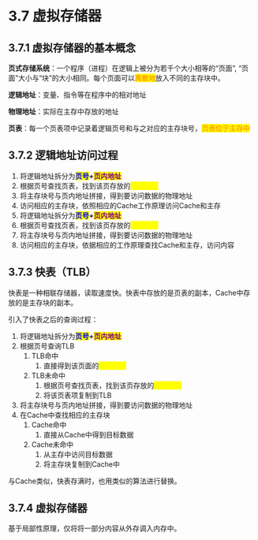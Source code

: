 # 3.7 虚拟存储器

## 3.7.1 虚拟存储器的基本概念

**页式存储系统**：一个程序（进程）在逻辑上被分为若千个大小相等的“页面”, “页面”大小与“块”的大小相同。每个页面可以<mark style="color:orange;">**离散地**</mark>放入不同的主存块中。

**逻辑地址**：变量、指令等在程序中的相对地址

**物理地址**：实际在主存中存放的地址

**页表**：每一个页表项中记录着逻辑页号和与之对应的主存块号，<mark style="color:orange;">**页表位于主存中**</mark>



## 3.7.2 逻辑地址访问过程

1. 将逻辑地址拆分为<mark style="color:blue;">**页号**</mark>**+**<mark style="color:purple;">**页内地址**</mark>
2. 根据页号查找页表，找到该页存放的<mark style="color:yellow;">**主存块号**</mark>
3. 将主存块号与页内地址拼接，得到要访问数据的物理地址
4. 访问相应的主存块，依照相应的Cache工作原理访问Cache和主存
5. 将逻辑地址拆分为<mark style="color:blue;">**页号**</mark>**+**<mark style="color:purple;">**页内地址**</mark>
6. 根据页号查找页表，找到该页存放的<mark style="color:yellow;">**主存块号**</mark>
7. 将主存块号与页内地址拼接，得到要访问数据的物理地址
8. 访问相应的主存块，依据相应的工作原理查找Cache和主存，访问内容



## 3.7.3 快表（TLB）

快表是一种相联存储器，读取速度快。快表中存放的是页表的副本，Cache中存放的是主存块的副本。

引入了快表之后的查询过程：

1. 将逻辑地址拆分为<mark style="color:blue;">**页号**</mark>**+**<mark style="color:purple;">**页内地址**</mark>
2. 根据页号查询TLB
   1. TLB命中
      1. 直接得到该页面的<mark style="color:yellow;">**主存块号**</mark>
   2. TLB未命中
      1. 根据页号查找页表，找到该页存放的<mark style="color:yellow;">**主存块号**</mark>
      2. 将该页表项复制到TLB 
3. 将主存块号与页内地址拼接，得到要访问数据的物理地址
4. 在Cache中查找相应的主存块
   1. Cache命中
      1. 直接从Cache中得到目标数据
   2. Cache未命中
      1. 从主存中访问目标数据
      2. 将主存块复制到Cache中

与Cache类似，快表存满时，也用类似的算法进行替换。



## 3.7.4 虚拟存储器

基于局部性原理，仅将将一部分内容从外存调入内存中。
